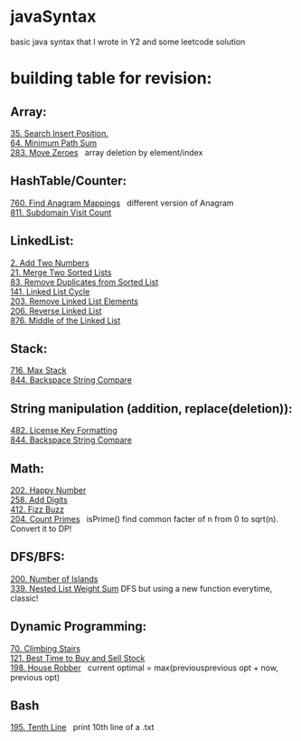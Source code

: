 # javaSyntax
basic java syntax that I wrote in Y2 and some leetcode solution 

# building table for revision:

## Array:
   [35. Search Insert Position.](https://leetcode.com/problems/search-insert-position/)   
   [64. Minimum Path Sum](https://leetcode.com/problems/minimum-path-sum/)  
   [283. Move Zeroes](https://leetcode.com/problems/move-zeroes/) &nbsp; array deletion by element/index 

## HashTable/Counter:
   [760. Find Anagram Mappings](https://leetcode.com/problems/find-anagram-mappings/) &nbsp; different version of Anagram   
   [811. Subdomain Visit Count](https://leetcode.com/problems/subdomain-visit-count/)

## LinkedList:
   [2. Add Two Numbers](https://leetcode.com/problems/add-two-numbers/)  
   [21. Merge Two Sorted Lists](https://leetcode.com/problems/merge-two-sorted-lists/)  
   [83. Remove Duplicates from Sorted List](https://leetcode.com/problems/remove-duplicates-from-sorted-list/)  
   [141. Linked List Cycle](https://leetcode.com/problems/linked-list-cycle/)  
   [203. Remove Linked List Elements](https://leetcode.com/problems/remove-linked-list-elements/)  
   [206. Reverse Linked List](https://leetcode.com/problems/reverse-linked-list/)  
   [876. Middle of the Linked List](https://leetcode.com/problems/middle-of-the-linked-list/)

## Stack:
   [716. Max Stack](https://leetcode.com/problems/max-stack/)  
   [844. Backspace String Compare](https://leetcode.com/problems/backspace-string-compare/)  

## String manipulation (addition, replace(deletion)):
   [482. License Key Formatting](https://leetcode.com/problems/license-key-formatting/)  
   [844. Backspace String Compare](https://leetcode.com/problems/backspace-string-compare/)  
    
## Math:
   [202. Happy Number](https://leetcode.com/problems/happy-number/)  
   [258. Add Digits](https://leetcode.com/problems/add-digits/)    
   [412. Fizz Buzz](https://leetcode.com/problems/fizz-buzz/)  
   [204. Count Primes](https://leetcode.com/problems/count-primes/)  &nbsp; isPrime() find common facter of n from 0 to sqrt(n). Convert it to DP!  

## DFS/BFS:
   [200. Number of Islands](https://leetcode.com/problems/number-of-islands/)  
   [339. Nested List Weight Sum](https://leetcode.com/problems/nested-list-weight-sum/) DFS but using a new function everytime, classic! 

## Dynamic Programming:
   [70. Climbing Stairs](https://leetcode.com/problems/climbing-stairs/)    
   [121. Best Time to Buy and Sell Stock](https://leetcode.com/problems/best-time-to-buy-and-sell-stock/)  
   [198. House Robber](https://leetcode.com/problems/house-robber/) &nbsp; current optimal = max(previousprevious opt + now, previous opt)  

## Bash
   [195. Tenth Line](https://leetcode.com/problems/tenth-line/) &nbsp; print 10th line of a .txt  



